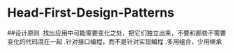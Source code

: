 # Head-First-Design-Patterns

##设计原则
  .找出应用中可能需要变化之处，把它们独立出来，不要和那些不需要变化的代码混在一起
  .针对接口编程，而不是针对实现编程
  .多用组合，少用继承
